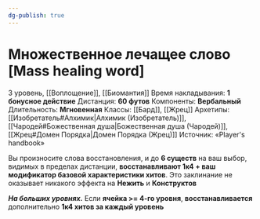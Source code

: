 ```yaml
---
dg-publish: true
---
```

# Множественное лечащее слово [Mass healing word]
3 уровень, [[Воплощение]], [[Биомантия]]
Время накладывания: **1 бонусное действие**
Дистанция: **60 футов**
Компоненты: **Вербальный**
Длительность: **Мгновенная**
Классы: [[Бард]], [[Жрец]]
Архетипы: [[Изобретатель#Алхимик|Алхимик (Изобретатель)]], [[Чародей#Божественная душа|Божественная душа (Чародей)]], [[Жрец#Домен Порядка|Домен Порядка (Жрец)]]
Источник: «Player's handbook»

Вы произносите слова восстановления, и до **6 существ** на ваш выбор, видимых в пределах дистанции, **восстанавливают 1к4 + ваш модификатор базовой характеристики хитов**. Это заклинание не оказывает никакого эффекта на **Нежить** и **Конструктов**

**_На больших уровнях._** Если **ячейка >= 4-го уровня**, **восстанавливается** дополнительно **1к4 хитов за каждый уровень**